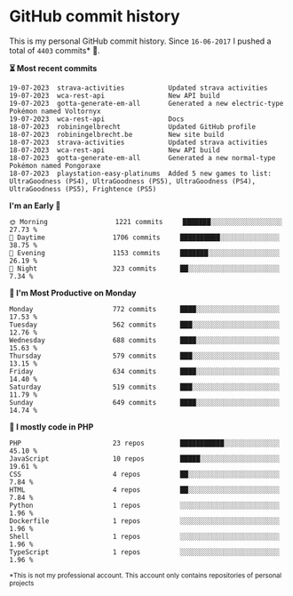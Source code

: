 # GitHub commit history
This is my personal GitHub commit history. Since <!--START_SECTION:first-commit-date-->`16-06-2017`<!--END_SECTION:first-commit-date--> I pushed a total of <!--START_SECTION:total-commit-count-->`4403`<!--END_SECTION:total-commit-count--> commits* 🎉.

<!--START_SECTION:most-recent-commits-->
**⏳ Most recent commits**
                                        
```text
19-07-2023  strava-activities           Updated strava activities
19-07-2023  wca-rest-api                New API build
19-07-2023  gotta-generate-em-all       Generated a new electric-type Pokémon named Voltornyx
19-07-2023  wca-rest-api                Docs
18-07-2023  robiningelbrecht            Updated GitHub profile
18-07-2023  robiningelbrecht.be         New site build
18-07-2023  strava-activities           Updated strava activities
18-07-2023  wca-rest-api                New API build
18-07-2023  gotta-generate-em-all       Generated a new normal-type Pokémon named Pongoraxe
18-07-2023  playstation-easy-platinums  Added 5 new games to list: UltraGoodness (PS4), UltraGoodness (PS5), UltraGoodness (PS4), UltraGoodness (PS5), Frightence (PS5)
```
<!--END_SECTION:most-recent-commits-->  

<!--START_SECTION:commits-per-day-time-->
**I&#039;m an Early 🐤**

```text
🌞 Morning                 1221 commits     ███████░░░░░░░░░░░░░░░░░░   27.73 %
🌆 Daytime                 1706 commits     ██████████░░░░░░░░░░░░░░░   38.75 %
🌃 Evening                 1153 commits     ███████░░░░░░░░░░░░░░░░░░   26.19 %
🌙 Night                   323 commits      ██░░░░░░░░░░░░░░░░░░░░░░░   7.34 %
```
<!--END_SECTION:commits-per-day-time-->  

<!--START_SECTION:commits-per-weekday-->
**📅 I&#039;m Most Productive on Monday**

```text
Monday                    772 commits      ████░░░░░░░░░░░░░░░░░░░░░   17.53 %
Tuesday                   562 commits      ███░░░░░░░░░░░░░░░░░░░░░░   12.76 %
Wednesday                 688 commits      ████░░░░░░░░░░░░░░░░░░░░░   15.63 %
Thursday                  579 commits      ███░░░░░░░░░░░░░░░░░░░░░░   13.15 %
Friday                    634 commits      ████░░░░░░░░░░░░░░░░░░░░░   14.40 %
Saturday                  519 commits      ███░░░░░░░░░░░░░░░░░░░░░░   11.79 %
Sunday                    649 commits      ████░░░░░░░░░░░░░░░░░░░░░   14.74 %
```
<!--END_SECTION:commits-per-weekday-->  

<!--START_SECTION:repos-per-language-->
**💬 I mostly code in PHP**

```text
PHP                       23 repos         ███████████░░░░░░░░░░░░░░   45.10 %
JavaScript                10 repos         █████░░░░░░░░░░░░░░░░░░░░   19.61 %
CSS                       4 repos          ██░░░░░░░░░░░░░░░░░░░░░░░   7.84 %
HTML                      4 repos          ██░░░░░░░░░░░░░░░░░░░░░░░   7.84 %
Python                    1 repos          ░░░░░░░░░░░░░░░░░░░░░░░░░   1.96 %
Dockerfile                1 repos          ░░░░░░░░░░░░░░░░░░░░░░░░░   1.96 %
Shell                     1 repos          ░░░░░░░░░░░░░░░░░░░░░░░░░   1.96 %
TypeScript                1 repos          ░░░░░░░░░░░░░░░░░░░░░░░░░   1.96 %
```
<!--END_SECTION:repos-per-language-->  

<sub>*This is not my professional account. This account only contains repositories of personal projects</sub>
